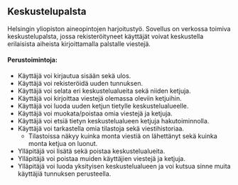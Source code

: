 ## Keskustelupalsta

Helsingin yliopiston aineopintojen harjoitustyö. Sovellus on verkossa toimiva keskustelupalsta, jossa rekisteröityneet käyttäjät voivat keskustella erilaisista aiheista kirjoittamalla palstalle viestejä.

#### Perustoimintoja:
- Käyttäjä voi kirjautua sisään sekä ulos.
- Käyttäjä voi rekisteröidä uuden tunnuksen.
- Käyttäjä voi selata eri keskustelualueita sekä niiden ketjuja.
- Käyttäjä voi kirjoittaa viestejä olemassa oleviin ketjuihin.
- Käyttäjä voi luoda uuden ketjun tietylle keskustelualueelle.
- Käyttäjä voi muokata/poistaa omia viestejä ja ketjuja.
- Käyttäjä voi etsiä tietyn keskustelualueen ketjuja hakutoiminnolla.
- Käyttäjä voi tarkastella omia tilastoja sekä viestihistoriaa.
  - Tilastoissa näkyy kuinka monta viestiä on lähettänyt sekä kuinka monta ketjua on luonut.
- Ylläpitäjä voi lisätä sekä poistaa keskustelualueita.
- Ylläpitäjä voi poistaa muiden käyttäjien viestejä ja ketjuja.
- Ylläpitäjä voi luoda yksityisen keskustelualueen ja voi kutsua sinne muita käyttäjiä tunnuksen perusteella.

